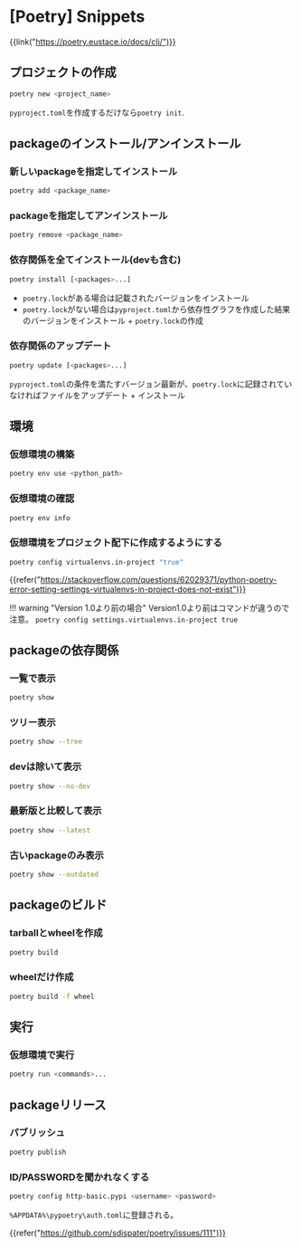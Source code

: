 # [Poetry] Snippets

{{link("https://poetry.eustace.io/docs/cli/")}}


プロジェクトの作成
------------------

```bash
poetry new <project_name>
```

`pyproject.toml`を作成するだけなら`poetry init`.


packageのインストール/アンインストール
--------------------------------------

### 新しいpackageを指定してインストール

```bash
poetry add <package_name>
```

### packageを指定してアンインストール

```bash
poetry remove <package_name>
```

### 依存関係を全てインストール(devも含む)

```bash
poetry install [<packages>...]
```

* `poetry.lock`がある場合は記載されたバージョンをインストール
* `poetry.lock`がない場合は`pyproject.toml`から依存性グラフを作成した結果のバージョンをインストール + `poetry.lock`の作成

### 依存関係のアップデート

```bash
poetry update [<packages>...]
```

`pyproject.toml`の条件を満たすバージョン最新が、`poetry.lock`に記録されていなければファイルをアップデート + インストール


環境
----

### 仮想環境の構築

```bash
poetry env use <python_path>
```

### 仮想環境の確認

```bash
poetry env info
```

### 仮想環境をプロジェクト配下に作成するようにする

```bash
poetry config virtualenvs.in-project "true"
```

{{refer("https://stackoverflow.com/questions/62029371/python-poetry-error-setting-settings-virtualenvs-in-project-does-not-exist")}}

!!! warning "Version 1.0より前の場合"
    Version1.0より前はコマンドが違うので注意。
    ```
    poetry config settings.virtualenvs.in-project true
    ```


packageの依存関係
-----------------

### 一覧で表示

```bash
poetry show
```

### ツリー表示

```bash
poetry show --tree
```

### devは除いて表示

```bash
poetry show --no-dev
```

### 最新版と比較して表示

```bash
poetry show --latest
```

### 古いpackageのみ表示

```bash
poetry show --outdated
```


packageのビルド
---------------

### tarballとwheelを作成

```bash
poetry build
```

### wheelだけ作成

```bash
poetry build -f wheel
```


実行
----

### 仮想環境で実行

```bash
poetry run <commands>...
```


packageリリース
---------------

### パブリッシュ

```bash
poetry publish
```

### ID/PASSWORDを聞かれなくする

```bash
poetry config http-basic.pypi <username> <password>
```

`%APPDATA%\pypoetry\auth.toml`に登録される。

{{refer("https://github.com/sdispater/poetry/issues/111")}}
